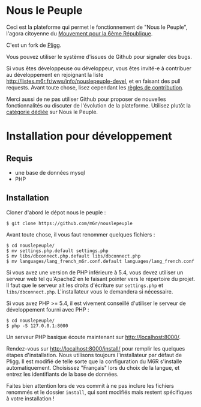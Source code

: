 # Nous le Peuple

Ceci est la plateforme qui permet le fonctionnement de "Nous le Peuple", l'agora citoyenne
du [Mouvement pour la 6ème République](http://www.m6r.fr).

C'est un fork de [Pligg](http://pligg.com/).

Vous pouvez utiliser le système d'issues de Github pour signaler des bugs.

Si vous êtes développeuse ou développeur, vous êtes invité-e à contribuer au
développement en rejoignant la liste http://listes.m6r.fr/wws/info/nouslepeuple-devel,
et en faisant des pull requests. Avant toute chose, lisez cependant les
[règles de contribution](https://github.com/m6r/nouslepeuple/blob/master/CONTRIBUTING.md).

Merci aussi de ne pas utiliser Github pour proposer de nouvelles fonctionnalités ou discuter de l'évolution de la plateforme. Utilisez plutôt la [catégorie dédiée](https://www.m6r.fr/nouslepeuple/?category=propositions-evolution) sur Nous le Peuple.

# Installation pour développement

## Requis

* une base de données mysql
* PHP
 
## Installation

Cloner d'abord le dépot nous le peuple :

```
$ git clone https://github.com/m6r/nouslepeuple
```

Avant toute chose, il vous faut renommer quelques fichiers :
```
$ cd nouslepeuple/
$ mv settings.php.default settings.php
$ mv libs/dbconnect.php.default libs/dbconnect.php
$ mv languages/lang_french_m6r.conf.default languages/lang_french.conf
```

Si vous avez une version de PHP inférieure à 5.4, vous devez utiliser un
serveur web tel qu'Apache2 en le faisant pointer vers le répertoire du
projet. Il faut que le serveur ait les droits d'écriture sur `settings.php`
et `libs/dbconnect.php`.
L'installateur vous le demandera si nécessaire.

Si vous avez PHP >= 5.4, il est vivement conseillé d'utiliser le serveur
de développement fourni avec PHP :
```
$ cd nouslepeuple/
$ php -S 127.0.0.1:8000
```
Un serveur PHP basique écoute maintenant sur [http://localhost:8000/](http://localhost:8000/).

Rendez-vous sur [http://localhost:8000/install/](http://localhost:8000/install/) pour remplir les quelques
étapes d'installation. Nous utilisons toujours l'installateur par défaut de Pligg.
Il est modifié de telle sorte que la configuration du M6R s'installe automatiquement.
Choisissez "Français" lors du choix de la langue, et entrez les identifiants de
la base de données.

Faites bien attention lors de vos commit à ne pas inclure les fichiers renommés et
le dossier `install`, qui sont modifiés mais restent spécifiques à votre installation !

